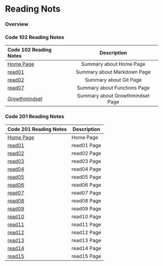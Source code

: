 # Reading Nots
### Overview 





### Code 102 Reading Notes


| Code 102 Reading Notes                                                         | Description                      | 
| :---                                                                           |    :----:                        |
| [Home Page](https://hadeelalshaee94.github.io/reading-notes/README)            | Summary about Home Page          | 
| [read01](https://hadeelalshaee94.github.io/reading-notes/read01)               | Summary about Markdown Page      | 
| [read02](https://hadeelalshaee94.github.io/reading-notes/read02)               | Summary about Git Page           | 
| [read07](https://hadeelalshaee94.github.io/reading-notes/read7)                | Summary about Functions Page     |
| [Growthmindset](https://hadeelalshaee94.github.io/reading-notes/Growthmindset) | Summary about Growthmindset Page | 






### Code 201 Reading Notes


| Code 201 Reading Notes                                                                      | Description |
| -----------                                                                                 | ----------- |
| [Home Page](https://hadeelalshaer94.github.io/Code-201-Reading-Notes/README)                | Home Page         |
| [read01](https://hadeelalshaer94.github.io/Code-201-Reading-Notes/read01)                   | read01 Page       |
| [read02](https://hadeelalshaer94.github.io/Code-201-Reading-Notes/read02)                   | read02 Page       |
| [read03](https://hadeelalshaer94.github.io/Code-201-Reading-Notes/read03)                   | read03 Page       |
| [read04](https://hadeelalshaer94.github.io/Code-201-Reading-Notes/read04)                   | read04 Page       |
| [read05](https://hadeelalshaer94.github.io/Code-201-Reading-Notes/read05)                   | read05 Page       |
| [read06](https://hadeelalshaer94.github.io/Code-201-Reading-Notes/read06)                   | read06 Page       |
| [read07](https://hadeelalshaer94.github.io/Code-201-Reading-Notes/read07)                   | read07 Page       |
| [read08](https://hadeelalshaer94.github.io/Code-201-Reading-Notes/read08)                   | read08 Page       |
| [read09](https://hadeelalshaer94.github.io/Code-201-Reading-Notes/read09)                   | read09 Page       |
| [read10](https://hadeelalshaer94.github.io/Code-201-Reading-Notes/read10)                   | read10 Page       |
| [read11](https://hadeelalshaer94.github.io/Code-201-Reading-Notes/read11)                   | read11 Page       |
| [read12](https://hadeelalshaer94.github.io/Code-201-Reading-Notes/read12)                   | read12 Page       |
| [read13](https://hadeelalshaer94.github.io/Code-201-Reading-Notes/read13)                   | read13 Page       |
| [read14](https://hadeelalshaer94.github.io/Code-201-Reading-Notes/read14)                   | read14 Page       |
| [read15](https://hadeelalshaer94.github.io/Code-201-Reading-Notes/read15)                   | read15 Page       |
